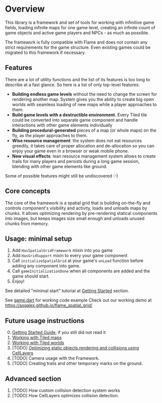 # Overview

This library is a framework and set of tools for working with infinitive game fields, loading
infinite maps for one game level, creating an infinite count of game objects and active game players
and NPCs - as much as possible.

The framework is fully compatible with Flame and does not contain any strict requirements for the
game
structure. Even existing games could be migrated to this framework if necessary.

## Features

There are a lot of utility functions and the list of its features is too long to describe at a fast
glance.
So here is a list of only top-level features:

- __Building endless game levels__ without the need to change the screen for rendering another map.
  System
  gives you the ability to create big open worlds with seamless loading of new maps while a player
  approaches to them.
- __Build game levels with a destructible environment.__ Every Tiled tile could be converted into
  separate game component and handle interactions with other game elements individually
- __Building procedural-generated__ pieces of a map (or whole maps) on the fly, as the player
  approaches
  to them.
- __Wise resource management__: the system does not eat resources greedily, it takes care of proper
  allocation and de-allocation so you can enjoy your game even in a browser or weak mobile phone.
- __New visual effects__: lean resource management system allows to create trails for many players
  and persists during a long game session, blending with other game elements like ground.

Some of possible features might still be undiscovered :-)

## Core concepts

The core of the framework is a spatial grid that is building on-the-fly and controls component's
visibility and activity, loads and unloads maps by chunks. It allows optimizing rendering by
pre-rendering statical components into images, but keeps images size small enough and unloads unused
chunks from memory.

## Usage: minimal setup

1. Add `HasSpatialGridFramework` mixin into you game
2. Add `HasGridSupport` mixin to every your game component
3. Call `initializeSpatialGrid` at your game's `onLoad` function before adding any component into
   game.
4. Call `gameInitializationDone` when all components are added and the game should start.
5. Enjoy!

See detailed "minimal start" tutorial at [Getting Started](doc/getting_started.md) section.

See [game.dart](examples/lib/game.dart) for working code example
Check out our working demo at https://asgalex.github.io/flame_spatial_grid/

## Future usage instructions

0. [Getting Started Guide](doc/getting_started.md), if you still did not read it
1. [Working with Tiled maps](doc/tiled_maps_basics.md)
2. [Working with Tiled worlds](doc/tiled_maps_worlds.md)
3. [TODO] [Optimizing static objects rendering and collisions using CellLayers](doc/cell_layers.md)
4. [TODO] Camera usage with the Framework. 
5. [TODO] Creating trails and other temporary marks on the ground.

## Advanced section

1. [TODO] How custom collision detection system works
2. [TODO] How CellLayers optimizes collision detection.
